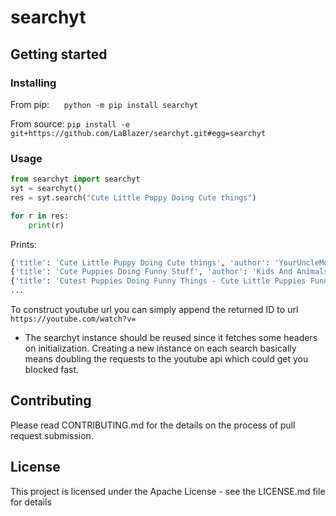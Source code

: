 # searchyt  

## Getting started

### Installing

From pip: &nbsp;&nbsp;&nbsp;&nbsp; `python -m pip install searchyt`

From source: `pip install -e git+https://github.com/LaBlazer/searchyt.git#egg=searchyt`

### Usage

```python
from searchyt import searchyt
syt = searchyt()
res = syt.search("Cute Little Puppy Doing Cute things")

for r in res:
    print(r)
```

Prints:
```python
{'title': 'Cute Little Puppy Doing Cute things', 'author': 'YourUncleMoe', 'id': 'j5a0jTc9S10', 'thumb': 'https://i.ytimg.com/vi/j5a0jTc9S10/hqdefault.jpg'}
{'title': 'Cute Puppies Doing Funny Stuff', 'author': 'Kids And Animals Are The Best', 'id': 'Ce7hJ24a8yM', 'thumb': 'https://i.ytimg.com/vi/Ce7hJ24a8yM/hqdefault.jpg'}
{'title': 'Cutest Puppies Doing Funny Things - Cute Little Puppies Funny Videos | Cute Puppy Dog Compilation', 'author': 'Puppies TV', 'id': 'R7lnqfS1dUA', 'thumb': 'https://i.ytimg.com/vi/R7lnqfS1dUA/hqdefault.jpg'}
...
```
To construct youtube url you can simply append the returned ID to url `https://youtube.com/watch?v=`

* The searchyt instance should be reused since it fetches some headers on initialization. Creating a new instance on each search basically means doubling the requests to the youtube api which could get you blocked fast.
## Contributing
Please read CONTRIBUTING.md for the details on the process of pull request submission.
## License
This project is licensed under the Apache License - see the LICENSE.md file for details

